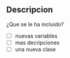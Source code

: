 ## Descripcion
¿Que se le ha incluido?

- [ ] nuevas variables
- [ ] mas decripciones
- [ ] una nueva clase
